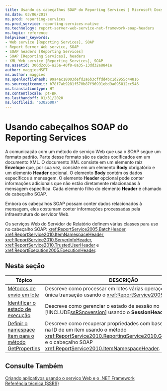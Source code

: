 ```yaml
---
title: Usando os cabeçalhos SOAP do Reporting Services | Microsoft Docs
ms.date: 03/06/2017
ms.prod: reporting-services
ms.prod_service: reporting-services-native
ms.technology: report-server-web-service-net-framework-soap-headers
ms.topic: reference
helpviewer_keywords:
- Web service [Reporting Services], SOAP
- Report Server Web service, SOAP
- SOAP headers [Reporting Services]
- SOAP [Reporting Services], headers
- XML Web service [Reporting Services], SOAP
ms.assetid: 306d2c06-a25a-40f8-8a35-13dd32e8841e
author: maggiesMSFT
ms.author: maggies
ms.openlocfilehash: 99a4ac18003defd2a6b3cffdd4bc1d2955c44816
ms.sourcegitcommit: b78f7ab9281f570b87f96991ebd9a095812cc546
ms.translationtype: HT
ms.contentlocale: pt-BR
ms.lasthandoff: 01/31/2020
ms.locfileid: "63026007"
---
```

# <a name="using-reporting-services-soap-headers"></a>Usando cabeçalhos SOAP do Reporting Services
  A comunicação com um método de serviço Web que usa o SOAP segue um formato padrão. Parte desse formato são os dados codificados em um documento XML. O documento XML consiste em um elemento raiz **Envelope** que, por sua vez, consiste em um elemento **Body** obrigatório e um elemento **Header** opcional. O elemento **Body** contém os dados específicos à mensagem. O elemento **Header** opcional pode conter informações adicionais que não estão diretamente relacionadas à mensagem específica. Cada elemento filho do elemento **Header** é chamado de cabeçalho SOAP.  
  
 Embora os cabeçalhos SOAP possam conter dados relacionados à mensagem, eles costumam conter informações processadas pela infraestrutura do servidor Web.  
  
 Os serviços Web do Servidor de Relatório definem várias classes para uso no cabeçalho SOAP: <xref:ReportService2005.BatchHeader>, <xref:ReportService2010.ItemNamespaceHeader>, <xref:ReportService2010.ServerInfoHeader>, <xref:ReportService2010.TrustedUserHeader> e <xref:ReportExecution2005.ExecutionHeader>.  
  
## <a name="in-this-section"></a>Nesta seção  
  
|Tópico|DESCRIÇÃO|  
|-----------|-----------------|  
|[Métodos de envio em lote](../../reporting-services/report-server-web-service-net-framework-soap-headers/batching-methods.md)|Descreve como processar em lotes várias operações em uma única transação usando o <xref:ReportService2005.BatchHeader>.|  
|[Identificar o estado de execução](../../reporting-services/report-server-web-service-net-framework-soap-headers/identifying-execution-state.md)|Descreve como gerenciar o estado de sessão no [!INCLUDE[ssRSnoversion](../../includes/ssrsnoversion-md.md)] usando o **SessionHeader**.|  
|[Definir o namespace Item para o método GetProperties](../../reporting-services/report-server-web-service-net-framework-soap-headers/setting-the-item-namespace-for-the-getproperties-method.md)|Descreve como recuperar propriedades com base no caminho ou na ID de um item usando o método <xref:ReportService2010.ReportingService2010.GetProperties%2A> e o cabeçalho SOAP <xref:ReportService2010.ItemNamespaceHeader>.|  
  
## <a name="see-also"></a>Consulte Também  
 [Criando aplicativos usando o serviço Web e o .NET Framework](../../reporting-services/report-server-web-service/net-framework/building-applications-using-the-web-service-and-the-net-framework.md)   
 [Referência técnica &#40;SSRS&#41;](../../reporting-services/technical-reference-ssrs.md)  
  
  
